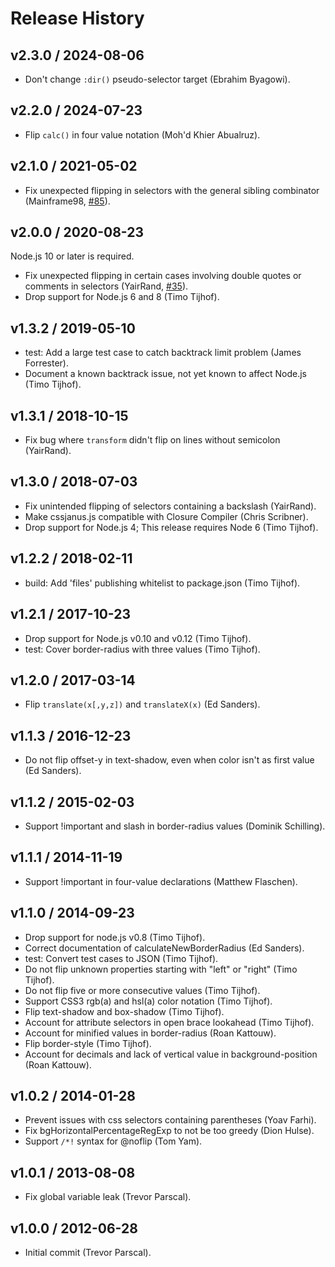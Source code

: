 # Release History

## v2.3.0 / 2024-08-06

* Don't change `:dir()` pseudo-selector target (Ebrahim Byagowi).

## v2.2.0 / 2024-07-23

* Flip `calc()` in four value notation (Moh'd Khier Abualruz).

## v2.1.0 / 2021-05-02

* Fix unexpected flipping in selectors with the general sibling combinator (Mainframe98, [#85](https://github.com/cssjanus/cssjanus/issues/85)).

## v2.0.0 / 2020-08-23

Node.js 10 or later is required.

* Fix unexpected flipping in certain cases involving double quotes or comments in selectors (YairRand, [#35](https://github.com/cssjanus/cssjanus/issues/35)).
* Drop support for Node.js 6 and 8 (Timo Tijhof).

## v1.3.2 / 2019-05-10

* test: Add a large test case to catch backtrack limit problem (James Forrester).
* Document a known backtrack issue, not yet known to affect Node.js (Timo Tijhof).

## v1.3.1 / 2018-10-15

* Fix bug where `transform` didn't flip on lines without semicolon (YairRand).

## v1.3.0 / 2018-07-03

* Fix unintended flipping of selectors containing a backslash (YairRand).
* Make cssjanus.js compatible with Closure Compiler (Chris Scribner).
* Drop support for Node.js 4; This release requires Node 6 (Timo Tijhof).

## v1.2.2 / 2018-02-11

* build: Add 'files' publishing whitelist to package.json (Timo Tijhof).

## v1.2.1 / 2017-10-23

* Drop support for Node.js v0.10 and v0.12 (Timo Tijhof).
* test: Cover border-radius with three values (Timo Tijhof).

## v1.2.0 / 2017-03-14

* Flip `translate(x[,y,z])` and `translateX(x)` (Ed Sanders).

## v1.1.3 / 2016-12-23

* Do not flip offset-y in text-shadow, even when color isn't as first value (Ed Sanders).

## v1.1.2 / 2015-02-03

* Support !important and slash in border-radius values (Dominik Schilling).

## v1.1.1 / 2014-11-19

* Support !important in four-value declarations (Matthew Flaschen).

## v1.1.0 / 2014-09-23

* Drop support for node.js v0.8 (Timo Tijhof).
* Correct documentation of calculateNewBorderRadius (Ed Sanders).
* test: Convert test cases to JSON (Timo Tijhof).
* Do not flip unknown properties starting with "left" or "right" (Timo Tijhof).
* Do not flip five or more consecutive values (Timo Tijhof).
* Support CSS3 rgb(a) and hsl(a) color notation (Timo Tijhof).
* Flip text-shadow and box-shadow (Timo Tijhof).
* Account for attribute selectors in open brace lookahead (Timo Tijhof).
* Account for minified values in border-radius (Roan Kattouw).
* Flip border-style (Timo Tijhof).
* Account for decimals and lack of vertical value in background-position (Roan Kattouw).

## v1.0.2 / 2014-01-28

* Prevent issues with css selectors containing parentheses (Yoav Farhi).
* Fix bgHorizontalPercentageRegExp to not be too greedy (Dion Hulse).
* Support `/*!` syntax for @noflip (Tom Yam).

## v1.0.1 / 2013-08-08

* Fix global variable leak (Trevor Parscal).

## v1.0.0 / 2012-06-28

* Initial commit (Trevor Parscal).
